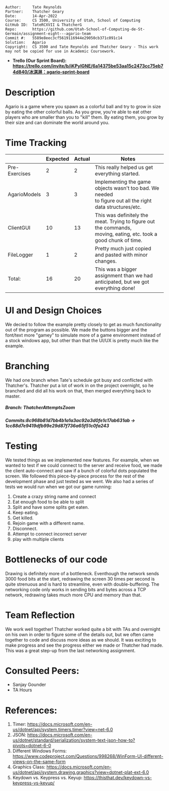 ```
Author:     Tate Reynolds
Partner:    Thatcher Geary
Date:       14-Apr-2022
Course:     CS 3500, University of Utah, School of Computing
GitHub ID:  TateRCXVII & ThatcherG
Repo:       https://github.com/Utah-School-of-Computing-de-St-Germain/assignment-eight---agario-team
Commit #:   5589e8eec3cf5619116944e29050cb371c091c14
Solution:   Agario
Copyright:  CS 3500 and Tate Reynolds and Thatcher Geary - This work may not be copied for use in Academic Coursework.
```
* __Trello (Our Sprint Board): https://trello.com/invite/b/iKPyIGNE/6a14375be53aa15c2473cc75eb74d840/冰淇淋：agario-sprint-board__

# Description
Agario is a game where you spawn as a colorful ball and try to grow in size by eating the other colorful balls. As you grow, you're able to eat other players who are smaller than you to "kill" them. By eating them, you grow by their size and can dominate the world around you.

# Time Tracking
|               | Expected | Actual | Notes                                                                                                               |
|---------------|----------|--------|---------------------------------------------------------------------------------------------------------------------|
| Pre-Exercises | 2        | 2      | This really helped us get everything started.                                                                       |
| AgarioModels  | 3        | 3      | Implementing the game objects wasn't too bad. We needed <br>to figure out all the right data structures/etc.        |
| ClientGUI     | 10       | 13     | This was definitely the meat. Trying to figure out the commands,<br>moving, eating, etc. took a good chunk of time. |
| FileLogger    | 1        | 2      | Pretty much just copied and pasted with minor changes.                                                              |
| Total:        | 16       | 20     | This was a bigger assignment than we had anticipated, but we got everything done!                                   |

# UI and Design Choices
We decied to follow the example pretty closely to get as much functionality out of the program as possible. We made the buttons bigger and the font/text more "gamey" to simulate more of a game environment instead of a stock windows app, but other than that the UI/UX is pretty much like the example.

# Branching
We had one branch when Tate's schedule got busy and conflicted with Thatcher's. Thatcher put a lot of work in on the project overnight, so he branched and did all his work on that, then merged everything back to master. 
##### Branch: ThatcherAttemptsZoom
##### Commits:8c968b81d7bb4b1a1a3ac92a3d0fe1c17ab631ab -> 1cc88d7e9419dfb99e29d87f736a65f51c0fa243

# Testing
We tested things as we implemented new features. For example, when we wanted to test if we could connect to the server and receive food, we made the client auto-connect and saw if a bunch of colorful dots populated the screen. We followed this piece-by-piece process for the rest of the development phase and just tested as we went. We also had a series of tests we would run when we got our game running:
1. Create a crazy string name and connect
2. Eat enough food to be able to split
3. Split and have some splits get eaten.
4. Keep eating.
5. Get killed.
6. Rejoin game with a different name.
7. Disconnect.
8. Attempt to connect incorrect server
9. play with multiple clients

# Bottlenecks of our code
Drawing is definitely more of a bottleneck. Eventhough the network sends 3000 food bits at the start, redrawing the screen 30 times per second is quite strenuous and is hard to streamline, even with double-buffering. The networking code only works in sending bits and bytes across a TCP network, redrawing takes much more CPU and memory than that.

# Team Reflection
We work well together! Thatcher worked quite a bit with TAs and overnight on his own in order to figure some of the details out, but we often came together to code and discuss more ideas as we should. It was exciting to make progress and see the progress either we made or Thatcher had made. This was a great step-up from the last networking assignment.

# Consulted Peers:
- Sanjay Gounder
- TA Hours

# References:
1. Timer: https://docs.microsoft.com/en-us/dotnet/api/system.timers.timer?view=net-6.0
2. JSON: https://docs.microsoft.com/en-us/dotnet/standard/serialization/system-text-json-how-to?pivots=dotnet-6-0
3. Different Windows Forms: https://www.codeproject.com/Questions/998268/WinForm-UI-different-views-on-the-same-form
4. Graphics Class: https://docs.microsoft.com/en-us/dotnet/api/system.drawing.graphics?view=dotnet-plat-ext-6.0
5. Keydown vs. Keypress vs. Keyup: https://thisthat.dev/keydown-vs-keypress-vs-keyup/
